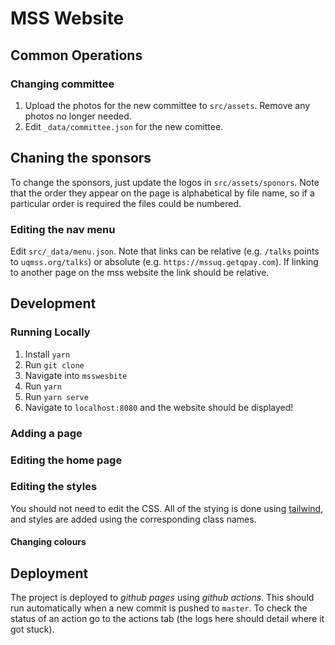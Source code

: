 # MSS Website

## Common Operations

### Changing committee

 1. Upload the photos for the new committee to `src/assets`. Remove any photos no longer needed.
 2. Edit `_data/committee.json` for the new comittee.

## Chaning the sponsors

To change the sponsors, just update the logos in `src/assets/sponors`. Note that the order they appear on the page is alphabetical by file name, so if a particular order is required the files could be numbered.

### Editing the nav menu

Edit `src/_data/menu.json`. Note that links can be relative (e.g. `/talks` points to `uqmss.org/talks`) or absolute (e.g. `https://mssuq.getqpay.com`). If linking to another page on the mss website the link should be relative.

## Development

### Running Locally

 1. Install `yarn`
 2. Run `git clone`
 3. Navigate into `msswesbite`
 4. Run `yarn`
 5. Run `yarn serve`
 6. Navigate to `localhost:8080` and the website should be displayed!


### Adding a page

### Editing the home page


### Editing the styles

You should not need to edit the CSS. All of the stying is done using [tailwind](https://tailwindcss.com/docs), and styles are added using the corresponding class names.

<!-- TODO: more details around customising tailwind, example class names etc -->

#### Changing colours


## Deployment

The project is deployed to *github pages* using *github actions*. This should run automatically when a new commit is pushed to `master`. To check the status of an action go to the actions tab (the logs here should detail where it got stuck).
